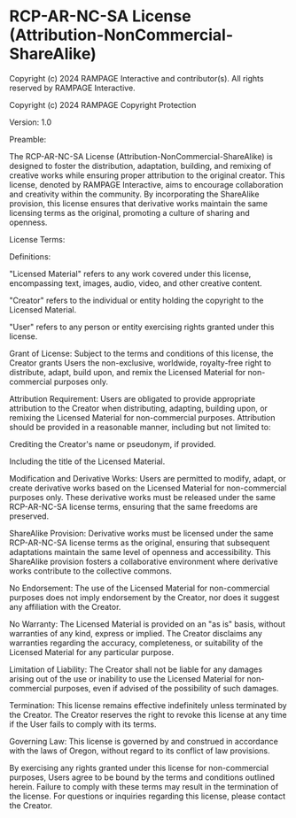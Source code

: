 # RCP-AR-NC-SA License (Attribution-NonCommercial-ShareAlike)

Copyright (c) 2024 RAMPAGE Interactive and contributor(s). All rights reserved by RAMPAGE Interactive.

Copyright (c) 2024 RAMPAGE Copyright Protection

Version: 1.0

Preamble:

The RCP-AR-NC-SA License (Attribution-NonCommercial-ShareAlike) is designed to foster the distribution, adaptation, building, and remixing of creative works while ensuring proper attribution to the original creator. This license, denoted by RAMPAGE Interactive, aims to encourage collaboration and creativity within the community. By incorporating the ShareAlike provision, this license ensures that derivative works maintain the same licensing terms as the original, promoting a culture of sharing and openness.

License Terms:

Definitions:

"Licensed Material" refers to any work covered under this license, encompassing text, images, audio, video, and other creative content.

"Creator" refers to the individual or entity holding the copyright to the Licensed Material.

"User" refers to any person or entity exercising rights granted under this license.

Grant of License: Subject to the terms and conditions of this license, the Creator grants Users the non-exclusive, worldwide, royalty-free right to distribute, adapt, build upon, and remix the Licensed Material for non-commercial purposes only.

Attribution Requirement: Users are obligated to provide appropriate attribution to the Creator when distributing, adapting, building upon, or remixing the Licensed Material for non-commercial purposes. Attribution should be provided in a reasonable manner, including but not limited to:

Crediting the Creator's name or pseudonym, if provided.

Including the title of the Licensed Material.

Modification and Derivative Works: Users are permitted to modify, adapt, or create derivative works based on the Licensed Material for non-commercial purposes only. These derivative works must be released under the same RCP-AR-NC-SA license terms, ensuring that the same freedoms are preserved.

ShareAlike Provision: Derivative works must be licensed under the same RCP-AR-NC-SA license terms as the original, ensuring that subsequent adaptations maintain the same level of openness and accessibility. This ShareAlike provision fosters a collaborative environment where derivative works contribute to the collective commons.

No Endorsement: The use of the Licensed Material for non-commercial purposes does not imply endorsement by the Creator, nor does it suggest any affiliation with the Creator.

No Warranty: The Licensed Material is provided on an "as is" basis, without warranties of any kind, express or implied. The Creator disclaims any warranties regarding the accuracy, completeness, or suitability of the Licensed Material for any particular purpose.

Limitation of Liability: The Creator shall not be liable for any damages arising out of the use or inability to use the Licensed Material for non-commercial purposes, even if advised of the possibility of such damages.

Termination: This license remains effective indefinitely unless terminated by the Creator. The Creator reserves the right to revoke this license at any time if the User fails to comply with its terms.

Governing Law: This license is governed by and construed in accordance with the laws of Oregon, without regard to its conflict of law provisions.

By exercising any rights granted under this license for non-commercial purposes, Users agree to be bound by the terms and conditions outlined herein. Failure to comply with these terms may result in the termination of the license. For questions or inquiries regarding this license, please contact the Creator.
